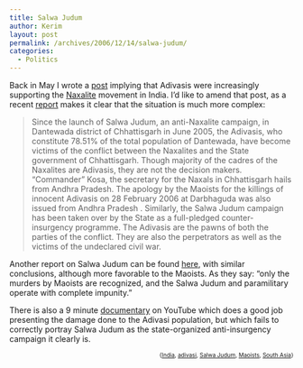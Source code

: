 ```yaml
---
title: Salwa Judum
author: Kerim
layout: post
permalink: /archives/2006/12/14/salwa-judum/
categories:
  - Politics
---
```

Back in May I wrote a <a href="http://test.oxus.net/archives/2006/05/13/adivasi-rebels/" onclick="_gaq.push(['_trackEvent', 'outbound-article', 'http://test.oxus.net/archives/2006/05/13/adivasi-rebels/', 'post']);" >post</a> implying that Adivasis were increasingly supporting the <a href="http://test.oxus.net/archives/2006/04/12/naxalbari/" onclick="_gaq.push(['_trackEvent', 'outbound-article', 'http://test.oxus.net/archives/2006/04/12/naxalbari/', 'Naxalite']);" >Naxalite</a> movement in India. I&#8217;d like to amend that post, as a recent <a href="http://www.achrweb.org/Review/2006/117-06.htm" onclick="_gaq.push(['_trackEvent', 'outbound-article', 'http://www.achrweb.org/Review/2006/117-06.htm', 'report']);" >report</a> makes it clear that the situation is much more complex:

> Since the launch of Salwa Judum, an anti-Naxalite campaign, in Dantewada district of Chhattisgarh in June 2005, the Adivasis, who constitute 78.51% of the total population of Dantewada, have become victims of the conflict between the Naxalites and the State government of Chhattisgarh. Though majority of the cadres of the Naxalites are Adivasis, they are not the decision makers. “Commander” Kosa, the secretary for the Naxals in Chhattisgarh hails from Andhra Pradesh. The apology by the Maoists for the killings of innocent Adivasis on 28 February 2006 at Darbhaguda was also issued from Andhra Pradesh . Similarly, the Salwa Judum campaign has been taken over by the State as a full-pledged counter-insurgency programme. The Adivasis are the pawns of both the parties of the conflict. They are also the perpetrators as well as the victims of the undeclared civil war. 

Another report on Salwa Judum can be found <a href="http://www.pucl.org/Topics/Human-rights/2006/slawajudum.htm" onclick="_gaq.push(['_trackEvent', 'outbound-article', 'http://www.pucl.org/Topics/Human-rights/2006/slawajudum.htm', 'here']);" >here</a>, with similar conclusions, although more favorable to the Maoists. As they say: &#8220;only the murders by Maoists are recognized, and the Salwa Judum and paramilitary operate with complete impunity.&#8221;

There is also a 9 minute <a href="http://www.youtube.com/watch?v=Qjfmt6-TZVw" onclick="_gaq.push(['_trackEvent', 'outbound-article', 'http://www.youtube.com/watch?v=Qjfmt6-TZVw', 'documentary']);" >documentary</a> on YouTube which does a good job presenting the damage done to the Adivasi population, but which fails to correctly portray Salwa Judum as the state-organized anti-insurgency campaign it clearly is.  
<!-- technorati tags start -->

<div style="text-align:right;">
  <span style="font-size:x-small;">{<a href="http://www.technorati.com/tag/India" onclick="_gaq.push(['_trackEvent', 'outbound-article', 'http://www.technorati.com/tag/India', 'India']);"  rel="tag">India</a>, <a href="http://www.technorati.com/tag/adivasi" onclick="_gaq.push(['_trackEvent', 'outbound-article', 'http://www.technorati.com/tag/adivasi', 'adivasi']);"  rel="tag">adivasi</a>, <a href="http://www.technorati.com/tag/Salwa Judum" onclick="_gaq.push(['_trackEvent', 'outbound-article', 'http://www.technorati.com/tag/Salwa Judum', 'Salwa Judum']);"  rel="tag">Salwa Judum</a>, <a href="http://www.technorati.com/tag/Maoists" onclick="_gaq.push(['_trackEvent', 'outbound-article', 'http://www.technorati.com/tag/Maoists', 'Maoists']);"  rel="tag">Maoists</a>, <a href="http://www.technorati.com/tag/South Asia" onclick="_gaq.push(['_trackEvent', 'outbound-article', 'http://www.technorati.com/tag/South Asia', 'South Asia']);"  rel="tag">South Asia</a>}</span>


<!-- technorati tags end -->

